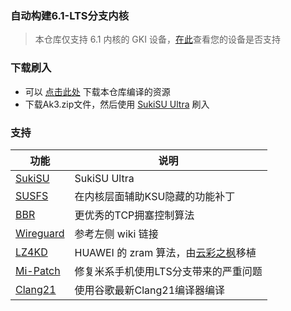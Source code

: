 ### 自动构建6.1-LTS分支内核

> 本仓库仅支持 6.1 内核的 GKI 设备，[在此](https://source.android.com/docs/core/architecture/kernel/gki-release-builds?hl=zh-cn)查看您的设备是否支持

### 下载刷入
- 可以 [点击此处](https://github.com/OgayCn/GKI-Kernel-Action/releases) 下载本仓库编译的资源
- 下载Ak3.zip文件，然后使用 [SukiSU Ultra](https://github.com/ShirkNeko/SukiSU-Ultra) 刷入

### 支持
| 功能 | 说明 |
| --- | --- |
| [SukiSU](https://github.com/ShirkNeko/SukiSU-Ultra) | SukiSU Ultra |
| [SUSFS](https://gitlab.com/simonpunk/susfs4ksu) | 在内核层面辅助KSU隐藏的功能补丁 |
| [BBR](https://blog.thinkin.top/archives/ke-pu-bbrdao-di-shi-shi-me) | 更优秀的TCP拥塞控制算法 |
| [Wireguard](https://zh.wikipedia.org/wiki/WireGuard) | 参考左侧 wiki 链接 |
| [LZ4KD](https://github.com/ShirkNeko/SukiSU_patch/tree/main/other) | HUAWEI 的 zram 算法，由[云彩之枫](https://github.com/yspbwx2010)移植 |
| [Mi-Patch](https://github.com/OgayCn/GKI-Kernel-Action) | 修复米系手机使用LTS分支带来的严重问题 |
| [Clang21](https://android.googlesource.com/platform/prebuilts/clang/host/linux-x86/+archive/refs/heads/main-kernel) | 使用谷歌最新Clang21编译器编译 |